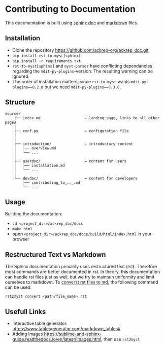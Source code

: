 # Contributing to Documentation 
This documentation is built using [sphinx doc](https://www.sphinx-doc.org/en/master/index.html) and [markdown](https://www.markdownguide.org/basic-syntax/) files. 

## Installation
- Clone the repository <https://github.com/ackrep-org/ackrep_doc.git>
- `pip install rst-to-myst[sphinx]`
- `pip install -r requirements.txt`
- `rst-to-myst[sphinx]` and `myst-parser` have conflicting dependancies regarding the `mdit-py-plugins`-version. The resulting warning can be ignored.
- The order of installation matters, since `rst-to-myst` wants `mdit-py-plugins==0.2.8` but we need `mdit-py-plugins==0.3.0`.

## Structure

    source/
        ├── index.md                    ← landing page, links to all other pages
        │  
        ├── conf.py                     ← configuration file
        │
        |
        ├── introduction/               ← introductory content
        │   ├── overview.md
        │   └── ...
        │
        ├── userdoc/                    ← content for users
        │   ├── installation.md                            
        │   └── ...
        |
        └── devdoc/                     ← content for developers
            ├── contributing_to_.._.md
            └── ...

## Usage
Building the documentation:
- `cd <project_dir>/ackrep_doc/docs`
- `make html`
- open `<project_dir>/ackrep_doc/docs/build/html/index.html` in your browser


## Restructured Text vs Markdown
The Sphinx documentation primarily uses restructured text (rst). Therefore most commands are better documented in rst. In theory, this documentation can handle rst files just as well, but we try to maintain uniformity and limit ourselves to markdown. To [converst rst files to md](https://docs.readthedocs.io/en/stable/guides/migrate-rest-myst.html#converting-existing-restructuredtext-documentation-to-myst), the following command can be used:

`rst2myst convert <path/file_name>.rst`

## Usefull Links
- Interactive table generator: <https://www.tablesgenerator.com/markdown_tables#>
- Adding Images <https://sublime-and-sphinx-guide.readthedocs.io/en/latest/images.html>, then use `rst2myst`